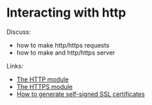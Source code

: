 # Interacting with http

Discuss:

- how to make http/https requests
- how to make and http/https server

Links:

- [The HTTP module](https://nodejs.org/api/http.html)
- [The HTTPS module](https://nodejs.org/api/https.html)
- [How to generate self-signed SSL certificates](https://docs.nodejitsu.com/articles/HTTP/servers/how-to-create-a-HTTPS-server/)
